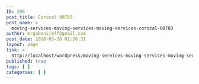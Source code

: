 ```yaml
---
ID: 296
post_title: Corozal 00783
post_name: >
  moving-services-moving-services-moving-services-corozal-00783
author: mrgabonijeff@gmail.com
post_date: 2018-03-28 01:36:31
layout: page
link: >
  http://localhost/wordpress/moving-services-moving-services-moving-services-corozal-00783/
published: true
tags: [ ]
categories: [ ]
---
```

